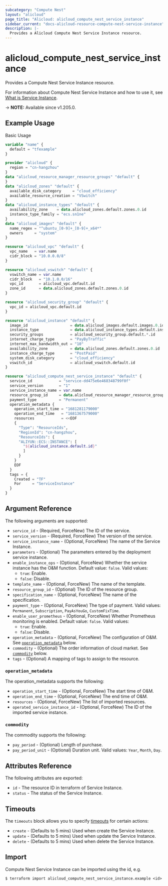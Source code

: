 ```yaml
---
subcategory: "Compute Nest"
layout: "alicloud"
page_title: "Alicloud: alicloud_compute_nest_service_instance"
sidebar_current: "docs-alicloud-resource-compute-nest-service-instance"
description: |-
  Provides a Alicloud Compute Nest Service Instance resource.
---
```


# alicloud_compute_nest_service_instance

Provides a Compute Nest Service Instance resource.

For information about Compute Nest Service Instance and how to use it, see [What is Service Instance](https://www.alibabacloud.com/help/zh/compute-nest/developer-reference/api-computenest-2021-06-01-createserviceinstance).

-> **NOTE:** Available since v1.205.0.

## Example Usage

Basic Usage

```terraform
variable "name" {
  default = "tfexample"
}

provider "alicloud" {
  region = "cn-hangzhou"
}
data "alicloud_resource_manager_resource_groups" "default" {
}
data "alicloud_zones" "default" {
  available_disk_category     = "cloud_efficiency"
  available_resource_creation = "VSwitch"
}
data "alicloud_instance_types" "default" {
  availability_zone    = data.alicloud_zones.default.zones.0.id
  instance_type_family = "ecs.sn1ne"
}
data "alicloud_images" "default" {
  name_regex = "^ubuntu_[0-9]+_[0-9]+_x64*"
  owners     = "system"
}

resource "alicloud_vpc" "default" {
  vpc_name   = var.name
  cidr_block = "10.0.0.0/8"
}

resource "alicloud_vswitch" "default" {
  vswitch_name = var.name
  cidr_block   = "10.1.0.0/16"
  vpc_id       = alicloud_vpc.default.id
  zone_id      = data.alicloud_zones.default.zones.0.id
}

resource "alicloud_security_group" "default" {
  vpc_id = alicloud_vpc.default.id
}

resource "alicloud_instance" "default" {
  image_id                   = data.alicloud_images.default.images.0.id
  instance_type              = data.alicloud_instance_types.default.instance_types.0.id
  security_groups            = alicloud_security_group.default.*.id
  internet_charge_type       = "PayByTraffic"
  internet_max_bandwidth_out = "10"
  availability_zone          = data.alicloud_zones.default.zones.0.id
  instance_charge_type       = "PostPaid"
  system_disk_category       = "cloud_efficiency"
  vswitch_id                 = alicloud_vswitch.default.id
}

resource "alicloud_compute_nest_service_instance" "default" {
  service_id            = "service-dd475e6e468348799f0f"
  service_version       = "1"
  service_instance_name = var.name
  resource_group_id     = data.alicloud_resource_manager_resource_groups.default.groups.0.id
  payment_type          = "Permanent"
  operation_metadata {
    operation_start_time = "1681281179000"
    operation_end_time   = "1681367579000"
    resources            = <<EOF
    {
      "Type": "ResourceIds",
      "RegionId": "cn-hangzhou",
      "ResourceIds": {
      "ALIYUN::ECS::INSTANCE": [
        "${alicloud_instance.default.id}"
        ]
      } 
    }
    EOF
  }
  tags = {
    Created = "TF"
    For     = "ServiceInstance"
  }
}
```

## Argument Reference

The following arguments are supported:

* `service_id` - (Required, ForceNew) The ID of the service.
* `service_version` - (Required, ForceNew) The version of the service.
* `service_instance_name` - (Optional, ForceNew) The name of the Service Instance.
* `parameters` - (Optional) The parameters entered by the deployment service instance.
* `enable_instance_ops` - (Optional, ForceNew) Whether the service instance has the O&M function. Default value: `false`. Valid values:
  - `true`: Enable.
  - `false`: Disable.
* `template_name` - (Optional, ForceNew) The name of the template.
* `resource_group_id` - (Optional) The ID of the resource group.
* `specification_name` - (Optional, ForceNew) The name of the specification.
* `payment_type` - (Optional, ForceNew) The type of payment. Valid values: `Permanent`, `Subscription`, `PayAsYouGo`, `CustomFixTime`.
* `enable_user_prometheus` - (Optional, ForceNew) Whether Prometheus monitoring is enabled. Default value: `false`. Valid values:
  - `true`: Enable.
  - `false`: Disable.
* `operation_metadata` - (Optional, ForceNew) The configuration of O&M. See [`operation_metadata`](#operation_metadata) below.
* `commodity` - (Optional) The order information of cloud market. See [`commodity`](#commodity) below.
* `tags` - (Optional) A mapping of tags to assign to the resource.

### `operation_metadata`

The operation_metadata supports the following:

* `operation_start_time` - (Optional, ForceNew) The start time of O&M.
* `operation_end_time` - (Optional, ForceNew) The end time of O&M.
* `resources` - (Optional, ForceNew) The list of imported resources.
* `operated_service_instance_id` - (Optional, ForceNew) The ID of the imported service instance.

### `commodity`

The commodity supports the following:

* `pay_period` - (Optional) Length of purchase.
* `pay_period_unit` - (Optional) Duration unit. Valid values: `Year`, `Month`, `Day`.

## Attributes Reference

The following attributes are exported:

* `id` - The resource ID in terraform of Service Instance.
* `status` - The status of the Service Instance.

## Timeouts

The `timeouts` block allows you to specify [timeouts](https://www.terraform.io/docs/configuration-0-11/resources.html#timeouts) for certain actions:

* `create` - (Defaults to 5 mins) Used when create the Service Instance.
* `update` - (Defaults to 5 mins) Used when update the Service Instance.
* `delete` - (Defaults to 5 mins) Used when delete the Service Instance.

## Import

Compute Nest Service Instance can be imported using the id, e.g.

```shell
$ terraform import alicloud_compute_nest_service_instance.example <id>
```
